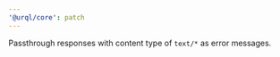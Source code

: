 ```yaml
---
'@urql/core': patch
---
```


Passthrough responses with content type of `text/*` as error messages.
